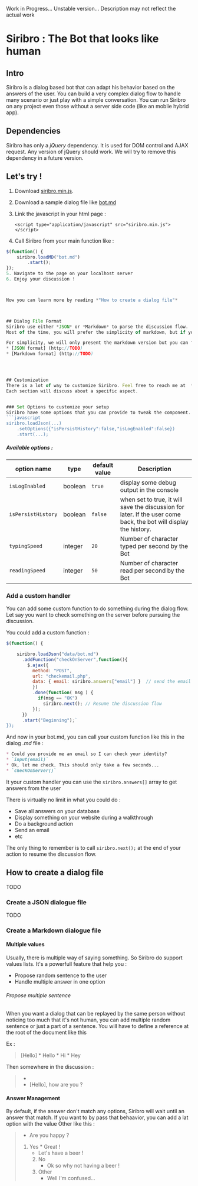 Work in Progress... 
Unstable version...
Description may not reflect the actual work

# Siribro : The Bot that looks like human


## Intro
Siribro is a dialog based bot that can adapt his behavior based on the answers of the user.
You can build a very complex dialog flow to handle many scenario or just play with a simple conversation. 
You can run Siribro on any project even those without a server side code (like an moblie hybrid app).


## Dependencies
Siribro has only a *jQuery* dependency. It is used for DOM control and AJAX request. Any version of jQuery should work.
We will try to remove this dependency in a future version.


## Let's try !

1. Download [siribro.min.js](TODO).
2. Download a sample dialog file like [bot.md](TODO)
3. Link the javascript in your html page :
	
	`<script type="application/javascript" src="siribro.min.js"></script>`
	
4. Call Siribro from your main function like :
```javascript	
$(function() {
	siribro.loadMD("bot.md")
		.start();
});
5. Navigate to the page on your localhost server
6. Enjoy your discussion !



Now you can learn more by reading *"How to create a dialog file"*



## Dialog File Format
Siribro use either *JSON* or *Markdown* to parse the discussion flow. 
Most of the time, you will prefer the simplicity of markdown, but if you want to build the discussion from a server side database (or else), JSON is supported natively in many server side technology (php, JAVA, etc) so it may be the best choice.

For simplicity, we will only present the markdown version but you can find all dialog sample in JSON and MD here :
* [JSON format] (http://TODO)
* [Markdown format] (http://TODO)




## Customization
There is a lot of way to customize Siribro. Feel free to reach me at  *julien at myly.fr*
Each section will discuss about a specific aspect.


### Set Options to customize your setup
Siribro have some options that you can provide to tweak the component. Just call `setOptions(...)` before your start the dialog :
```javascript	
siribro.loadJson(...)
	.setOptions({"isPersistHistory":false,"isLogEnabled":false})
	.start(...);
```

##### Available options :  
option name | type | default value | Description
------------ | ------------- | ------------- | -------------
`isLogEnabled` | boolean | `true` | display some debug output in the console
`isPersistHistory` | boolean | `false` | when set to true, it will save the discussion for later. If the user come back, the bot will display the history.
`typingSpeed` | integer | `20` | Number of character typed per second by the Bot 
`readingSpeed` | integer | `50` | Number of character read per second by the Bot 




### Add a custom handler
You can add some custom function to do something during the dialog flow. 
Let say you want to check something on the server before pursuing the discussion.

You could add a custom function :
```javascript
$(function() {

    siribro.loadJson("data/bot.md")
      .addFunction("checkOnServer",function(){
        $.ajax({
          method: "POST",
          url: "checkemail.php",
          data: { email: siribro.answers["email"] }  // send the email that were answered from the user input
          })
          .done(function( msg ) {
            if(msg == "OK")
              siribro.next(); // Resume the discussion flow
          });
      })  
      .start("Beginning");`
});  
```
      
And now in your bot.md, you can call your custom function like this in the dialog *.md* file :
```markdown
* Could you provide me an email so I can check your identity?
* `input(email)`
* Ok, let me check. This should only take a few seconds...
* `checkOnServer()`
```

It your custom handler you can use the `siribro.answers[]` array to get answers from the user

There is virtually no limit in what you could do :
* Save all answers on your database
* Display something on your website during a walkthrough
* Do a background action
* Send an email
* etc

The only thing to remember is to call `siribro.next();` at the end of your action to resume the discussion flow.


## How to create a dialog file
TODO
### Create a JSON  dialogue file
TODO
### Create a  Markdown dialogue file

#### Multiple values
Usually, there is multiple way of saying something. So Siribro do support values lists. It's a powerfull feature that help you :
* Propose random sentence to the user
* Handle multiple answer in one option

###### Propose multiple sentence
When you want a dialog that can be replayed by the same person without noticing too much that it's not human, you can add multiple random sentence or just a part of a sentence.
You will have to define a reference at the root of the document like this 

Ex :
>	[Hello]
>		* Hello
>		* Hi
>		* Hey

Then somewhere in the discussion :

>	* 
>	* [Hello], how are you ?




#### Answer Management
By default,  if the answer don't match any options, Siribro will wait until an answer that match. 
If you want to by pass that behaavior, you can add a lat option with the value Other like this : 
>	* Are you happy ?
>  	1. Yes
>    		* Great !
>     	* Let's have a beer !
>		2. No
> 			* Ok so why not having a beer !
>		3. Other
>			* Well I'm confused...
 

